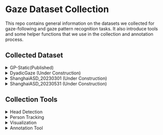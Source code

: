 # Gaze Dataset Collection

This repo contains general information on the datasets we collected for gaze-following and gaze pattern recognition tasks. It also introduce tools and some helper functions that we use in the collection and annotation process.

## Collected Dataset
<details>
<summary> GP-Static(Published)</summary>

### GP-Static(Published)
| # Vids | fps | multi-view | length per vid | # annotations | headbox | gaze point | gaze patterns | 
|:------:|:---:|:----------:|:--------------:|:-------------:|:-------:|:----------:|:-------------:|
|   370 |  25  |     ❌    |   3-15 seconds  | 169,364       |  ✅    |   ❌       |     ✅      |


**Source:** The dataset contains videos sampled from two existing dataset: [UCO-LAEO](https://github.com/AVAuco/ucolaeodb/) and [GazeCommunication](https://github.com/LifengFan/Human-Gaze-Communication)

**Location:** The dataset currently save under `data/GazeFollow_ours/GP_static` in the public Nas of VIPL.

**Additional Remarks:** The dataset is designed for the static gaze pattern classification task. Published with [Gaze Pattern Recognition in Dyadic Communication](https://dl.acm.org/doi/abs/10.1145/3588015.3588411).

</details>




<details>
<summary> DyadicGaze (Under Construction)</summary>

###  DyadicGaze (Under Construction) 
| # Vids | fps | multi-view | length per vid | # annotations | headbox | gaze point | gaze patterns | eyes|
|:------:|:---:|:----------:|:--------------:|:-------------:|:-------:|:----------:|:-------------:|:-------------:|
|   325  | 25 |    ❌    | 6-20 seconds |    191,384   |  ✅   |   ✅      |    ✅    | ✅  |



**Source:**  The dataset contains videos sampled from youtube, pexels and envatos.

**Location:** The dataset currently save under `data/GazeFollow_ours/DyadicGaze` in the public Nas of VIPL. Annotations can be downloaded from [google drive](https://drive.google.com/file/d/1exCjzPXUDy65qv6HpCVcJL1eDssam_T8/view?usp=sharing)

**Additional Remarks:**

The dataset is designed for the static and dynamic gaze pattern classification task. Detailed Information
|          | Train | Test  | 
|----------|-------|-------|
| #vids    | 263   | 62    |
| #frames  | 76099  | 19593 |
|#Share|28370 (18.64%)|8332 (21.26%)|
|#Mutual|23818 (15.65%)|7016 (17.90%)|
|#Single|22419 (14.73%)|5886 (15.02%)|
|#Miss|22423 (14.73%)|5884 (15.02%)|
|#Void|55168 (36.25%)|12068 (30.80%)|
</details>

<details>
<summary> ShanghaiASD_20230301 (Under Construction)</summary>
  
### ShanghaiASD_20230301 (Under Construction)

| # Vids | fps | multi-view | length per vid | # annotations | headbox | gaze point | gaze patterns | 
|:------:|:---:|:----------:|:--------------:|:-------------:|:-------:|:----------:|:-------------:|
|  17(out of 40)  |  30  |     ✅    |  6-20 minutes   |    633,900    |  ✅    |   ✅       |      ❌    |

**Location:** The dataset currently save at `10.29.0.195:/affect/D/Data/data/ShanghaiASD/20230301`

**Additional Remarks:** Currently there are multi-view annotations on 7 instances, under each instance, 2-4 views from different cameras are available.

</details>

<details>
<summary> ShanghaiASD_20230531 (Under Construction)</summary>
### ShanghaiASD_20230531 (Under Construction)
</details>


## Collection Tools

<details>
<summary> Head Detection </summary>

In repo [YOLOv8_head_detector](https://github.com/Abcfsa/YOLOv8_head_detector), is a tool for detecting heads in frames.
In repo [Tool_head_detector](https://github.com/fei-chang/Tool_head_detector/tree/main), is an old version of head detector based on yolov3 used for detecting heads in frames.

</details>


<details>
<summary> Person Tracking </summary>
  
In file: `PersonTracker.py`, used for tracking the target person from unlabeled heads across frames.

Usage:
```python
person_tracker = PersonTracker()
raw_head_detections = 'path_to_raw_annotations/raw_detections.txt'
person_tracker.load_from_files(raw_head_detections, frame_dir)
target_person = 'kid'
person_tracker.track_person(target_person)
df = person_tracker.get_person_df(target_person)

person_tracker.release()
```

Track multiple people
```python
person_tracker = PersonTracker()
raw_head_detections = 'path_to_raw_annotations/raw_detections.txt'
person_tracker.load_from_files(raw_head_detections, frame_dir)
target_IDs = ['p1', 'p2', 'p3']
for personID in target_IDs:
  person_tracker.track_person(personID)
df = person_tracker.get_full_df()

person_tracker.release()
```

 **Note on input file format: raw_detections.txt** 
 - :x: No column header, entries are organized as `['frameID', 'label', 'xmin', 'ymin', 'xmax', 'ymax']`
 - :x: No index column
 - Entries of 'xmin', 'ymin', 'xmax', 'ymax' are all in 0-1 scale
</details>

<details>
<summary> Visualization </summary>

In script `Visualizer.py` defines a simple tool to visualize head bounding boxes, gaze points, gaze patterns, looking-at-camera predictions and emotions.

</details>



<details>
<summary> Annotation Tool </summary>
  
At [CVAT Online](http://43.138.12.230:8080/), used for create annotations on videos. Some helper functions can be found at `cvat_utils.py`

Usage:
1. Conver exported cvat annotation file to dictionary. (Exported format: CVAT for video 1.1)
```python
from cvat_utils import cvat2dict

info_dict = cvat2dict('path/to/cvat_annotations.xml')

```
**Note**
- 在使用网页（尤其是上传视频数据）时，建议关闭VPN，会卡顿。
- Advanced Configuration中，建议不要选取 Use zip/video chunks 选项，该选项容易造成在视频在个别帧数间卡顿现象。
- Advanced Configuration中，Segment Size控制每个Job的帧数，Chunk size则控制系统在分包时，每一个分开的压缩包中图像的数量。对于过长的视频，建议选取Segment Size进行控制每个Job的时长，同时每个Segment的时长应设为Chunck size的整数倍。
- 在进行标注时，遇到卡顿现象可以通过'F'键前进一帧，强制加载下一帧跳过卡顿。
- 在进行标注时，不建议大范围拖动进度条，会卡顿。
- 更多使用指南以及操作可见CVAT[官方指南](https://opencv.github.io/cvat/docs/getting_started/) 与[Repo](https://github.com/opencv/cvat).
  
</details>
